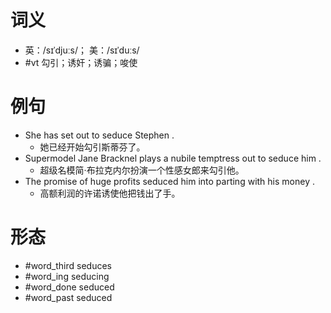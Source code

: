 # 词义
- 英：/sɪˈdjuːs/； 美：/sɪˈduːs/
- #vt 勾引；诱奸；诱骗；唆使
# 例句
- She has set out to seduce Stephen .
	- 她已经开始勾引斯蒂芬了。
- Supermodel Jane Bracknel plays a nubile temptress out to seduce him .
	- 超级名模简·布拉克内尔扮演一个性感女郎来勾引他。
- The promise of huge profits seduced him into parting with his money .
	- 高额利润的许诺诱使他把钱出了手。
# 形态
- #word_third seduces
- #word_ing seducing
- #word_done seduced
- #word_past seduced
